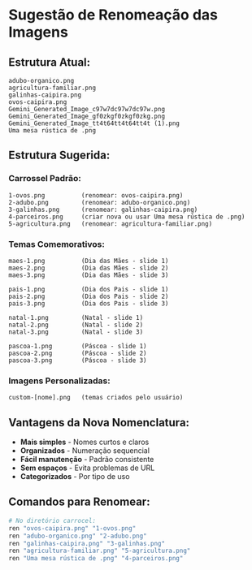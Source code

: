 # Sugestão de Renomeação das Imagens

## Estrutura Atual:
```
adubo-organico.png
agricultura-familiar.png  
galinhas-caipira.png
ovos-caipira.png
Gemini_Generated_Image_c97w7dc97w7dc97w.png
Gemini_Generated_Image_gf0zkgf0zkgf0zkg.png
Gemini_Generated_Image_tt4t64tt4t64tt4t (1).png
Uma mesa rústica de .png
```

## Estrutura Sugerida:

### Carrossel Padrão:
```
1-ovos.png          (renomear: ovos-caipira.png)
2-adubo.png         (renomear: adubo-organico.png)  
3-galinhas.png      (renomear: galinhas-caipira.png)
4-parceiros.png     (criar nova ou usar Uma mesa rústica de .png)
5-agricultura.png   (renomear: agricultura-familiar.png)
```

### Temas Comemorativos:
```
maes-1.png          (Dia das Mães - slide 1)
maes-2.png          (Dia das Mães - slide 2)
maes-3.png          (Dia das Mães - slide 3)

pais-1.png          (Dia dos Pais - slide 1)
pais-2.png          (Dia dos Pais - slide 2)
pais-3.png          (Dia dos Pais - slide 3)

natal-1.png         (Natal - slide 1)
natal-2.png         (Natal - slide 2)
natal-3.png         (Natal - slide 3)

pascoa-1.png        (Páscoa - slide 1)
pascoa-2.png        (Páscoa - slide 2)
pascoa-3.png        (Páscoa - slide 3)
```

### Imagens Personalizadas:
```
custom-[nome].png   (temas criados pelo usuário)
```

## Vantagens da Nova Nomenclatura:
- **Mais simples** - Nomes curtos e claros
- **Organizados** - Numeração sequencial
- **Fácil manutenção** - Padrão consistente
- **Sem espaços** - Evita problemas de URL
- **Categorizados** - Por tipo de uso

## Comandos para Renomear:
```bash
# No diretório carrocel:
ren "ovos-caipira.png" "1-ovos.png"
ren "adubo-organico.png" "2-adubo.png"
ren "galinhas-caipira.png" "3-galinhas.png"
ren "agricultura-familiar.png" "5-agricultura.png"
ren "Uma mesa rústica de .png" "4-parceiros.png"
```